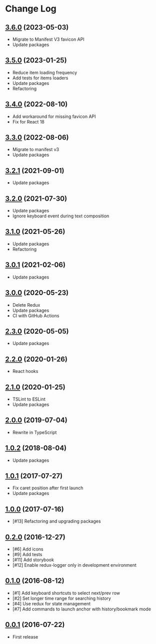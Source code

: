 # Change Log

## [3.6.0](https://github.com/questbeat/anchor/tree/v3.6.0) (2023-05-03)

- Migrate to Manifest V3 favicon API
- Update packages

## [3.5.0](https://github.com/questbeat/anchor/tree/v3.5.0) (2023-01-25)

- Reduce item loading frequency
- Add tests for items loaders
- Update packages
- Refactoring

## [3.4.0](https://github.com/questbeat/anchor/tree/v3.4.0) (2022-08-10)

- Add workaround for missing favicon API
- Fix for React 18

## [3.3.0](https://github.com/questbeat/anchor/tree/v3.3.0) (2022-08-06)

- Migrate to manifest v3
- Update packages

## [3.2.1](https://github.com/questbeat/anchor/tree/v3.2.1) (2021-09-01)

- Update packages

## [3.2.0](https://github.com/questbeat/anchor/tree/v3.2.0) (2021-07-30)

- Update packages
- Ignore keyboard event during text composition

## [3.1.0](https://github.com/questbeat/anchor/tree/v3.1.0) (2021-05-26)

- Update packages
- Refactoring

## [3.0.1](https://github.com/questbeat/anchor/tree/v3.0.1) (2021-02-06)

- Update packages

## [3.0.0](https://github.com/questbeat/anchor/tree/v3.0.0) (2020-05-23)

- Delete Redux
- Update packages
- CI with GitHub Actions

## [2.3.0](https://github.com/questbeat/anchor/tree/v2.3.0) (2020-05-05)

- Update packages

## [2.2.0](https://github.com/questbeat/anchor/tree/v2.2.0) (2020-01-26)

- React hooks

## [2.1.0](https://github.com/questbeat/anchor/tree/v2.1.0) (2020-01-25)

- TSLint to ESLint
- Update packages

## [2.0.0](https://github.com/questbeat/anchor/tree/v2.0.0) (2019-07-04)

- Rewrite in TypeScript

## [1.0.2](https://github.com/questbeat/anchor/tree/v1.0.2) (2018-08-04)

- Update packages

## [1.0.1](https://github.com/questbeat/anchor/tree/v1.0.1) (2017-07-27)

- Fix caret position after first launch
- Update packages

## [1.0.0](https://github.com/questbeat/anchor/tree/v1.0.0) (2017-07-16)

- [#13] Refactoring and upgrading packages

## [0.2.0](https://github.com/questbeat/anchor/tree/v0.2.0) (2016-12-27)

- [#6] Add icons
- [#9] Add tests
- [#11] Add storybook
- [#12] Enable redux-logger only in development environment

## [0.1.0](https://github.com/questbeat/anchor/tree/v0.1.0) (2016-08-12)

- [#1] Add keyboard shortcuts to select next/prev row
- [#2] Set longer time range for searching history
- [#4] Use redux for state management
- [#7] Add commands to launch anchor with history/bookmark mode

## [0.0.1](https://github.com/questbeat/anchor/tree/v0.0.1) (2016-07-22)

- First release
